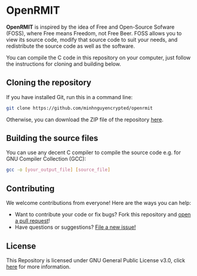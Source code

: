 # OpenRMIT

**OpenRMIT** is inspired by the idea of Free and Open-Source Sofware (FOSS), where Free means Freedom, not Free Beer. FOSS allows you to view its source code, modify that source code to suit your needs, and redistribute the source code as well as the software.

You can compile the C code in this repository on your computer, just follow the instructions for cloning and building below.

## Cloning the repository

If you have installed Git, run this in a command line:

```bash
git clone https://github.com/minhnguyencrypted/openrmit
```

Otherwise, you can download the ZIP file of the repository [here](https://github.com/minhnguyencrypted/openrmit/archive/main.zip).

## Building the source files

You can use any decent C compiler to compile the source code e.g. for GNU Compiler Collection (GCC):

```bash
gcc -o [your_output_file] [source_file]
```

## Contributing

We welcome contributions from everyone! Here are the ways you can help:

- Want to contribute your code or fix bugs? Fork this repository and [open a pull request](https://github.com/minhnguyencrypted/openrmit/pulls)!
- Have questions or suggestions? [File a new issue!](https://github.com/minhnguyencrypted/openrmit/issues/new)

## License

This Repository is licensed under GNU General Public License v3.0, click [here](https://www.gnu.org/licenses/gpl-3.0.en.html) for more information.
